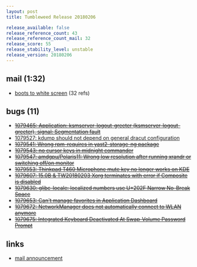 ```yaml
---
layout: post
title: Tumbleweed Release 20180206

release_available: false
release_reference_count: 43
release_reference_count_mail: 32
release_score: 55
release_stability_level: unstable
release_version: 20180206
---
```


## mail (1:32)

- [boots to white screen](https://lists.opensuse.org/opensuse-factory/2018-02/msg00247.html) (32 refs)

## bugs (11)

<!--more-->

- ~~[1079465: Application: ksmserver-logout-greeter (ksmserver-logout-greeter), signal: Segmentation fault](https://bugzilla.opensuse.org/show_bug.cgi?id=1079465)~~
- [1079527: kdump should not depend on general dracut configuration](https://bugzilla.opensuse.org/show_bug.cgi?id=1079527)
- ~~[1079541: Wrong rpm-requires in yast2-storage-ng package](https://bugzilla.opensuse.org/show_bug.cgi?id=1079541)~~
- ~~[1079543: no cursor keys in midnight commander](https://bugzilla.opensuse.org/show_bug.cgi?id=1079543)~~
- ~~[1079547: amdgpu/Polaris11: Wrong low resolution after running xrandr or switching off/on monitor](https://bugzilla.opensuse.org/show_bug.cgi?id=1079547)~~
- ~~[1079553: Thinkpad T460 Microphone mute key no longer works on KDE](https://bugzilla.opensuse.org/show_bug.cgi?id=1079553)~~
- ~~[1079607: 15.0B & TW20180203 Xorg terminates with error if Composite is disabled](https://bugzilla.opensuse.org/show_bug.cgi?id=1079607)~~
- ~~[1079630: glibc-locale: localized numbers use U+202F Narrow No-Break Space](https://bugzilla.opensuse.org/show_bug.cgi?id=1079630)~~
- ~~[1079653: Can't manage favorites in Application Dashboard](https://bugzilla.opensuse.org/show_bug.cgi?id=1079653)~~
- ~~[1079672: NetworkManager does not automatically connect to WLAN anymore](https://bugzilla.opensuse.org/show_bug.cgi?id=1079672)~~
- ~~[1079675: Integrated Keyboard Deactivated At Swap-Volume Password Prompt](https://bugzilla.opensuse.org/show_bug.cgi?id=1079675)~~



## links

- [mail announcement](https://lists.opensuse.org/opensuse-factory/2018-02/msg00246.html)
